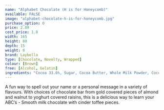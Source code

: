 ```yaml
---
name: "Alphabet Chocolate (H is for Honeycomb)"
available: FALSE
image: "alphabet-chocolate-h-is-for-honeycomb.jpg"
purchase_option: 0
price: 2.89
cost_price: 1.8
width: 165
height: 80
depth: 15
weight: 0
brand: Laybella
type: [Chocolate, Novelty, Wrapped]
colour: [Brown]
free: [Alcohol, Gelatin]
ingredients: "Cocoa 33.6%, Sugar, Cocoa Butter, Whole Milk Powder, Cocoa Mass, Soy Lecithin, Flavouring: Natural Vanilla, Cane Sugar, Glucose Syrup, Bicarbonate of Soda, Wheat Flour"
---
```

A fun way to spell out your name or a personal message in a variety of flavours. With choices of chocolate bar from gold covered pieces of almond and walnut to yoghurt covered raisins, this is a delicious way to learn your ABC’s - Smooth milk chocolate with cinder toffee pieces.